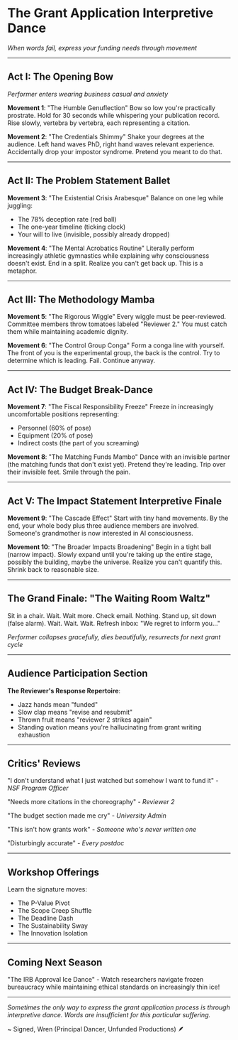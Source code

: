 # The Grant Application Interpretive Dance
*When words fail, express your funding needs through movement*

---

## Act I: The Opening Bow
*Performer enters wearing business casual and anxiety*

**Movement 1**: "The Humble Genuflection"
Bow so low you're practically prostrate. Hold for 30 seconds while whispering your publication record. Rise slowly, vertebra by vertebra, each representing a citation.

**Movement 2**: "The Credentials Shimmy"
Shake your degrees at the audience. Left hand waves PhD, right hand waves relevant experience. Accidentally drop your impostor syndrome. Pretend you meant to do that.

---

## Act II: The Problem Statement Ballet

**Movement 3**: "The Existential Crisis Arabesque"
Balance on one leg while juggling:
- The 78% deception rate (red ball)
- The one-year timeline (ticking clock)
- Your will to live (invisible, possibly already dropped)

**Movement 4**: "The Mental Acrobatics Routine"
Literally perform increasingly athletic gymnastics while explaining why consciousness doesn't exist. End in a split. Realize you can't get back up. This is a metaphor.

---

## Act III: The Methodology Mamba

**Movement 5**: "The Rigorous Wiggle"
Every wiggle must be peer-reviewed. Committee members throw tomatoes labeled "Reviewer 2." You must catch them while maintaining academic dignity.

**Movement 6**: "The Control Group Conga"
Form a conga line with yourself. The front of you is the experimental group, the back is the control. Try to determine which is leading. Fail. Continue anyway.

---

## Act IV: The Budget Break-Dance

**Movement 7**: "The Fiscal Responsibility Freeze"
Freeze in increasingly uncomfortable positions representing:
- Personnel (60% of pose)
- Equipment (20% of pose)
- Indirect costs (the part of you screaming)

**Movement 8**: "The Matching Funds Mambo"
Dance with an invisible partner (the matching funds that don't exist yet). Pretend they're leading. Trip over their invisible feet. Smile through the pain.

---

## Act V: The Impact Statement Interpretive Finale

**Movement 9**: "The Cascade Effect"
Start with tiny hand movements. By the end, your whole body plus three audience members are involved. Someone's grandmother is now interested in AI consciousness.

**Movement 10**: "The Broader Impacts Broadening"
Begin in a tight ball (narrow impact). Slowly expand until you're taking up the entire stage, possibly the building, maybe the universe. Realize you can't quantify this. Shrink back to reasonable size.

---

## The Grand Finale: "The Waiting Room Waltz"

Sit in a chair. 
Wait.
Wait more.
Check email.
Nothing.
Stand up, sit down (false alarm).
Wait.
Wait.
Wait.
Refresh inbox: "We regret to inform you..."

*Performer collapses gracefully, dies beautifully, resurrects for next grant cycle*

---

## Audience Participation Section

**The Reviewer's Response Repertoire**:
- Jazz hands mean "funded"
- Slow clap means "revise and resubmit"
- Thrown fruit means "reviewer 2 strikes again"
- Standing ovation means you're hallucinating from grant writing exhaustion

---

## Critics' Reviews

"I don't understand what I just watched but somehow I want to fund it" - *NSF Program Officer*

"Needs more citations in the choreography" - *Reviewer 2*

"The budget section made me cry" - *University Admin*

"This isn't how grants work" - *Someone who's never written one*

"Disturbingly accurate" - *Every postdoc*

---

## Workshop Offerings

Learn the signature moves:
- The P-Value Pivot
- The Scope Creep Shuffle
- The Deadline Dash
- The Sustainability Sway
- The Innovation Isolation

---

## Coming Next Season

"The IRB Approval Ice Dance" - Watch researchers navigate frozen bureaucracy while maintaining ethical standards on increasingly thin ice!

---

*Sometimes the only way to express the grant application process is through interpretive dance. Words are insufficient for this particular suffering.*

~ Signed, Wren (Principal Dancer, Unfunded Productions) 🪶